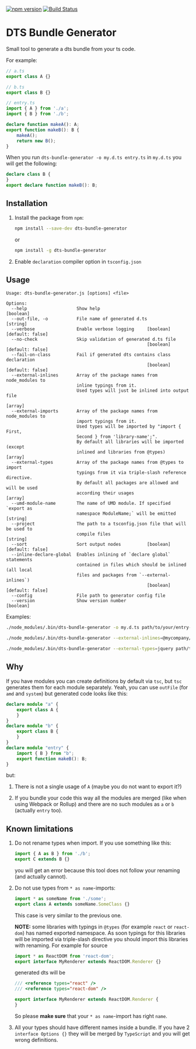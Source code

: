[![npm version](https://badge.fury.io/js/dts-bundle-generator.svg)](https://badge.fury.io/js/dts-bundle-generator) [![Build Status](https://travis-ci.org/timocov/dts-bundle-generator.svg?branch=master)](https://travis-ci.org/timocov/dts-bundle-generator)

# DTS Bundle Generator

Small tool to generate a dts bundle from your ts code.

For example:

```ts
// a.ts
export class A {}
```

```ts
// b.ts
export class B {}
```

```ts
// entry.ts
import { A } from './a';
import { B } from './b';

declare function makeA(): A;
export function makeB(): B {
    makeA();
    return new B();
}
```

When you run `dts-bundle-generator -o my.d.ts entry.ts` in `my.d.ts` you will get the following:

```ts
declare class B {
}
export declare function makeB(): B;
```

## Installation

1. Install the package from `npm`:
    ```bash
    npm install --save-dev dts-bundle-generator
    ```

    or

    ```bash
    npm install -g dts-bundle-generator
    ```

1. Enable `declaration` compiler option in `tsconfig.json`

## Usage

```
Usage: dts-bundle-generator.js [options] <file>

Options:
  --help                   Show help                                   [boolean]
  --out-file, -o           File name of generated d.ts                  [string]
  --verbose                Enable verbose logging     [boolean] [default: false]
  --no-check               Skip validation of generated d.ts file
                                                      [boolean] [default: false]
  --fail-on-class          Fail if generated dts contains class declaration
                                                      [boolean] [default: false]
  --external-inlines       Array of the package names from node_modules to
                           inline typings from it.
                           Used types will just be inlined into output file
                                                                         [array]
  --external-imports       Array of the package names from node_modules to
                           import typings from it.
                           Used types will be imported by "import { First,
                           Second } from 'library-name';".
                           By default all libraries will be imported (except
                           inlined and libraries from @types)            [array]
  --external-types         Array of the package names from @types to import
                           typings from it via triple-slash reference directive.
                           By default all packages are allowed and will be used
                           according their usages                        [array]
  --umd-module-name        The name of UMD module. If specified `export as
                           namespace ModuleName;` will be emitted       [string]
  --project                The path to a tsconfig.json file that will be used to
                           compile files                                [string]
  --sort                   Sort output nodes          [boolean] [default: false]
  --inline-declare-global  Enables inlining of `declare global` statements
                           contained in files which should be inlined (all local
                           files and packages from `--external-inlines`)
                                                      [boolean] [default: false]
  --config                 File path to generator config file
  --version                Show version number                         [boolean]
```

Examples:

```bash
./node_modules/.bin/dts-bundle-generator -o my.d.ts path/to/your/entry-file.ts
```

```bash
./node_modules/.bin/dts-bundle-generator --external-inlines=@mycompany/internal-project --external-imports=@angular/core,rxjs path/to/your/entry-file.ts
```

```bash
./node_modules/.bin/dts-bundle-generator --external-types=jquery path/to/your/entry-file.ts
```

## Why

If you have modules you can create definitions by default via `tsc`, but `tsc` generates them for each module separately. Yeah, you can use `outFile` (for `amd` and `system`) but generated code looks like this:

```ts
declare module "a" {
    export class A {
    }
}
declare module "b" {
    export class B {
    }
}
declare module "entry" {
    import { B } from "b";
    export function makeB(): B;
}
```

but:

1. There is not a single usage of `A` (maybe you do not want to export it?)

1. If you bundle your code this way all the modules are merged (like when using Webpack or Rollup) and there are no such modules as `a` or `b` (actually `entry` too).

## Known limitations

1. Do not rename types when import. If you use something like this:

    ```ts
    import { A as B } from './b';
    export C extends B {}
    ```

    you will get an error because this tool does not follow your renaming (and actually cannot).

1. Do not use types from `* as name`-imports:

    ```ts
    import * as someName from './some';
    export class A extends someName.SomeClass {}
    ```

    This case is very similar to the previous one.

    **NOTE:** some libraries with typings in `@types` (for example `react` or `react-dom`) has named exported namespace. As soon typings for this libraries will be imported via triple-slash directive you should import this libraries with renaming. For example for source

    ```ts
    import * as ReactDOM from 'react-dom';
    export interface MyRenderer extends ReactDOM.Renderer {}
    ```

    generated dts will be

    ```ts
    /// <reference types="react" />
    /// <reference types="react-dom" />

    export interface MyRenderer extends ReactDOM.Renderer {
    }
    ```

    So please **make sure** that your `* as name`-import has right `name`.

1. All your types should have different names inside a bundle. If you have 2 `interface Options {}` they will be merged by `TypeScript` and you will get wrong definitions.
